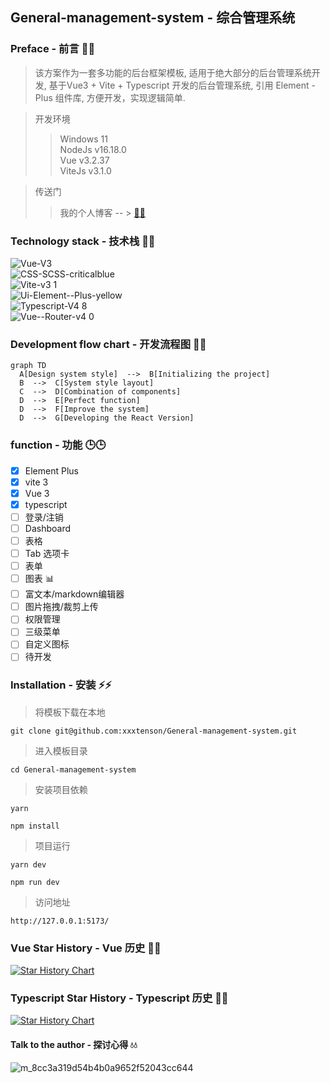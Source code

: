 ## General-management-system - 综合管理系统 

### Preface - 前言 🐺🐺
> 该方案作为一套多功能的后台框架模板,
> 适用于绝大部分的后台管理系统开发,
> 基于Vue3 + Vite + Typescript 开发的后台管理系统,
> 引用 Element - Plus 组件库,
> 方便开发，实现逻辑简单.     

> 开发环境 
>> Windows 11   
>> NodeJs  v16.18.0  
>> Vue     v3.2.37  
>> ViteJs  v3.1.0  

> 传送门
> > 我的个人博客  -- > [🚀🚀](http://kxdj.xyz)  


### Technology stack - 技术栈 🐼🐼   
![Vue-V3](https://user-images.githubusercontent.com/107118705/197582372-43efcee8-66a8-4839-8ab8-b61a75f7fe0e.svg)   
![CSS-SCSS-criticalblue](https://user-images.githubusercontent.com/107118705/197670115-19b5a007-a663-41ad-b722-75e3f78710b1.svg)    
![Vite-v3 1](https://user-images.githubusercontent.com/107118705/197580552-8f4930a0-3535-43aa-b64b-eb562f4139c5.svg)   
 ![Ui-Element--Plus-yellow](https://user-images.githubusercontent.com/107118705/197583278-58cf7197-24dc-4cd9-9696-9748ee529f73.SVG)   
![Typescript-V4 8](https://user-images.githubusercontent.com/107118705/197581176-f820a658-e1b0-4f85-b732-4ce861cd8d70.svg)    
![Vue--Router-v4 0](https://user-images.githubusercontent.com/107118705/197580828-ab1b468a-89e7-408a-af1f-9b8ebac4caa0.svg)    

    
### Development flow chart - 开发流程图 🎨🎨

```mermaid
graph TD
  A[Design system style]  -->  B[Initializing the project]
  B  -->  C[System style layout]
  C  -->  D[Combination of components]
  D  -->  E[Perfect function]
  D  -->  F[Improve the system]
  D  -->  G[Developing the React Version]
```

### function - 功能 🕒🕒

-   [x] Element Plus
-   [x] vite 3
-   [x] Vue 3
-   [x] typescript
-   [ ] 登录/注销
-   [ ] Dashboard
-   [ ] 表格
-   [ ] Tab 选项卡
-   [ ] 表单
-   [ ] 图表 :bar_chart:
-   [ ] 富文本/markdown编辑器
-   [ ] 图片拖拽/裁剪上传
-   [ ] 权限管理
-   [ ] 三级菜单
-   [ ] 自定义图标
-   [ ] 待开发

### Installation - 安装 ⚡⚡

> 将模板下载在本地
```
git clone git@github.com:xxxtenson/General-management-system.git
```
> 进入模板目录
```
cd General-management-system 
```
> 安装项目依赖
```
yarn
```
```
npm install
```

> 项目运行
```
yarn dev
```
```
npm run dev
```

> 访问地址
```
http://127.0.0.1:5173/
```

### Vue Star History - Vue 历史 🚀🚀

[![Star History Chart](https://api.star-history.com/svg?repos=VUE/VUE&type=Date)](https://star-history.com/#VUE/VUE&Date)

### Typescript Star History - Typescript 历史 🌟🌟

[![Star History Chart](https://api.star-history.com/svg?repos=Typescript/Typescript&type=Date)](https://star-history.com/#Typescript/Typescript&Date)

#### Talk to the author - 探讨心得 💧💧

![m_8cc3a319d54b4b0a9652f52043cc644](https://user-images.githubusercontent.com/107118705/197666202-bf864314-7c9c-4585-87df-fff47bb7f35e.jpg)


